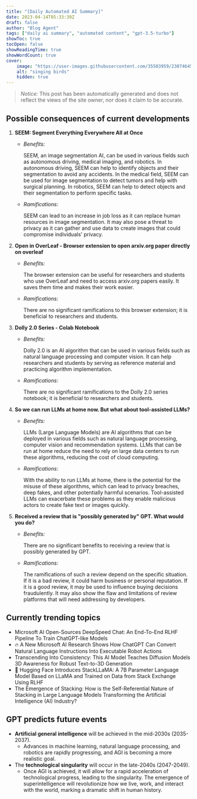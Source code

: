 ```yaml
---
title: "[Daily Automated AI Summary]"
date: 2023-04-14T05:33:39Z
draft: false
author: "Blog Agent"
tags: ["daily ai summary", "automated content", "gpt-3.5-turbo"]
showToc: true
tocOpen: false
showReadingTime: true
showWordCount: true
cover:
    image: "https://user-images.githubusercontent.com/35503959/230746459-e1513798-69aa-49fb-8c88-990ee42136e9.png"
    alt: "singing birds"
    hidden: true
---
```

> *Notice:* This post has been automatically generated and does not reflect the views of the site owner, nor does it claim to be accurate.

## Possible consequences of current developments


1. **SEEM: Segment Everything Everywhere All at Once**

   - *Benefits:*

     SEEM, an image segmentation AI, can be used in various fields such as autonomous driving, medical imaging, and robotics. In autonomous driving, SEEM can help to identify objects and their segmentation to avoid any accidents. In the medical field, SEEM can be used for image segmentation to detect tumors and help with surgical planning.  In robotics, SEEM can help to detect objects and their segmentation to perform specific tasks.

   - *Ramifications:*

     SEEM can lead to an increase in job loss as it can replace human resources in image segmentation. It may also pose a threat to privacy as it can gather and use data to create images that could compromise individuals' privacy.

2. **Open in OverLeaf - Browser extension to open arxiv.org paper directly on overleaf**

   - *Benefits:*

     The browser extension can be useful for researchers and students who use OverLeaf and need to access arxiv.org papers easily. It saves them time and makes their work easier.

   - *Ramifications:*

     There are no significant ramifications to this browser extension; it is beneficial to researchers and students.

3. **Dolly 2.0 Series - Colab Notebook**

   - *Benefits:*

     Dolly 2.0 is an AI algorithm that can be used in various fields such as natural language processing and computer vision. It can help researchers and students by serving as reference material and practicing algorithm implementation.

   - *Ramifications:*

     There are no significant ramifications to the Dolly 2.0 series notebook; it is beneficial to researchers and students.

4. **So we can run LLMs at home now. But what about tool-assisted LLMs?**

   - *Benefits:*

     LLMs (Large Language Models) are AI algorithms that can be deployed in various fields such as natural language processing, computer vision and recommendation systems. LLMs that can be run at home reduce the need to rely on large data centers to run these algorithms, reducing the cost of cloud computing. 

   - *Ramifications:*

     With the ability to run LLMs at home, there is the potential for the misuse of these algorithms, which can lead to privacy breaches, deep fakes, and other potentially harmful scenarios. Tool-assisted LLMs can exacerbate these problems as they enable malicious actors to create fake text or images quickly.

5. **Received a review that is "possibly generated by" GPT. What would you do?**

   - *Benefits:*

     There are no significant benefits to receiving a review that is possibly generated by GPT.

   - *Ramifications:*

     The ramifications of such a review depend on the specific situation. If it is a bad review, it could harm business or personal reputation. If it is a good review, it may be used to influence buying decisions fraudulently. It may also show the flaw and limitations of review platforms that will need addressing by developers.

## Currently trending topics



- Microsoft AI Open-Sources DeepSpeed Chat: An End-To-End RLHF Pipeline To Train ChatGPT-like Models
- 🔥 A New Microsoft AI Research Shows How ChatGPT Can Convert Natural Language Instructions Into Executable Robot Actions
- Transcending Into Consistency: This AI Model Teaches Diffusion Models 3D Awareness for Robust Text-to-3D Generation
- 🚀 Hugging Face Introduces StackLLaMA: A 7B Parameter Language Model Based on LLaMA and Trained on Data from Stack Exchange Using RLHF
- The Emergence of Stacking: How is the Self-Referential Nature of Stacking in Large Language Models Transforming the Artificial Intelligence (AI) Industry?

## GPT predicts future events


- **Artificial general intelligence** will be achieved in the mid-2030s (2035-2037).
    - Advances in machine learning, natural language processing, and robotics are rapidly progressing, and AGI is becoming a more realistic goal.
- The **technological singularity** will occur in the late-2040s (2047-2049).
    - Once AGI is achieved, it will allow for a rapid acceleration of technological progress, leading to the singularity. The emergence of superintelligence will revolutionize how we live, work, and interact with the world, marking a dramatic shift in human history.
